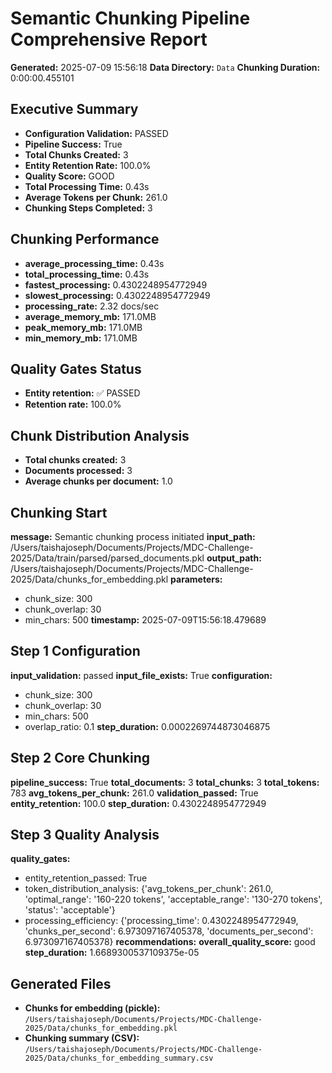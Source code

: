 # Semantic Chunking Pipeline Comprehensive Report

**Generated:** 2025-07-09 15:56:18
**Data Directory:** `Data`
**Chunking Duration:** 0:00:00.455101

## Executive Summary

- **Configuration Validation:** PASSED
- **Pipeline Success:** True
- **Total Chunks Created:** 3
- **Entity Retention Rate:** 100.0%
- **Quality Score:** GOOD
- **Total Processing Time:** 0.43s
- **Average Tokens per Chunk:** 261.0
- **Chunking Steps Completed:** 3

## Chunking Performance

- **average_processing_time:** 0.43s
- **total_processing_time:** 0.43s
- **fastest_processing:** 0.4302248954772949
- **slowest_processing:** 0.4302248954772949
- **processing_rate:** 2.32 docs/sec
- **average_memory_mb:** 171.0MB
- **peak_memory_mb:** 171.0MB
- **min_memory_mb:** 171.0MB

## Quality Gates Status

- **Entity retention:** ✅ PASSED
- **Retention rate:** 100.0%

## Chunk Distribution Analysis

- **Total chunks created:** 3
- **Documents processed:** 3
- **Average chunks per document:** 1.0

## Chunking Start

**message:** Semantic chunking process initiated
**input_path:** /Users/taishajoseph/Documents/Projects/MDC-Challenge-2025/Data/train/parsed/parsed_documents.pkl
**output_path:** /Users/taishajoseph/Documents/Projects/MDC-Challenge-2025/Data/chunks_for_embedding.pkl
**parameters:**
  - chunk_size: 300
  - chunk_overlap: 30
  - min_chars: 500
**timestamp:** 2025-07-09T15:56:18.479689

## Step 1 Configuration

**input_validation:** passed
**input_file_exists:** True
**configuration:**
  - chunk_size: 300
  - chunk_overlap: 30
  - min_chars: 500
  - overlap_ratio: 0.1
**step_duration:** 0.0002269744873046875

## Step 2 Core Chunking

**pipeline_success:** True
**total_documents:** 3
**total_chunks:** 3
**total_tokens:** 783
**avg_tokens_per_chunk:** 261.0
**validation_passed:** True
**entity_retention:** 100.0
**step_duration:** 0.4302248954772949

## Step 3 Quality Analysis

**quality_gates:**
  - entity_retention_passed: True
  - token_distribution_analysis: {'avg_tokens_per_chunk': 261.0, 'optimal_range': '160-220 tokens', 'acceptable_range': '130-270 tokens', 'status': 'acceptable'}
  - processing_efficiency: {'processing_time': 0.4302248954772949, 'chunks_per_second': 6.973097167405378, 'documents_per_second': 6.973097167405378}
**recommendations:**
**overall_quality_score:** good
**step_duration:** 1.6689300537109375e-05

## Generated Files

- **Chunks for embedding (pickle):** `/Users/taishajoseph/Documents/Projects/MDC-Challenge-2025/Data/chunks_for_embedding.pkl`
- **Chunking summary (CSV):** `/Users/taishajoseph/Documents/Projects/MDC-Challenge-2025/Data/chunks_for_embedding_summary.csv`
